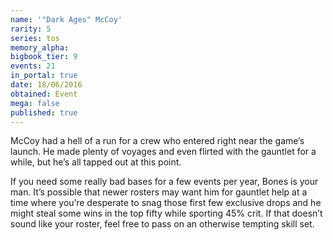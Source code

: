 ```yaml
---
name: '"Dark Ages" McCoy'
rarity: 5
series: tos
memory_alpha:
bigbook_tier: 9
events: 21
in_portal: true
date: 18/06/2016
obtained: Event
mega: false
published: true
---
```


McCoy had a hell of a run for a crew who entered right near the game’s launch. He made plenty of voyages and even flirted with the gauntlet for a while, but he’s all tapped out at this point.

If you need some really bad bases for a few events per year, Bones is your man. It’s possible that newer rosters may want him for gauntlet help at a time where you’re desperate to snag those first few exclusive drops and he might steal some wins in the top fifty while sporting 45% crit. If that doesn’t sound like your roster, feel free to pass on an otherwise tempting skill set.
